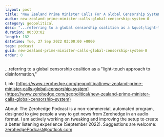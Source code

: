 ```yaml
---
layout: post
title: "New Zealand Prime Minister Calls For A Global Censorship System"
audio: new-zealand-prime-minister-calls-global-censorship-system-0
category: geopolitical
desc: "...referring to a global censorship coalition as a &quot;light-touch approach to disinformation,&quot; "
duration: 00:03:02
length: 182
datetime: Tue, 27 Sep 2022 03:00:00 +0000
tags: podcast
guid: new-zealand-prime-minister-calls-global-censorship-system-0
order: 0
---
```

...referring to a global censorship coalition as a &quot;light-touch approach to disinformation,&quot; 

Link: [https://www.zerohedge.com/geopolitical/new-zealand-prime-minister-calls-global-censorship-system](https://www.zerohedge.com/geopolitical/new-zealand-prime-minister-calls-global-censorship-system)

About: The Zerohedge Podcast is a non-commercial, automated program, designed to give people a way to get news from Zerohedge in an audio format.  I am actively working on tweaking and improving the setup to create a better listening experience (September 2022).  Suggestions are welcome: [zerohedgePodcast@outlook.com](mailto:zerohedgePodcast@outlook.com)